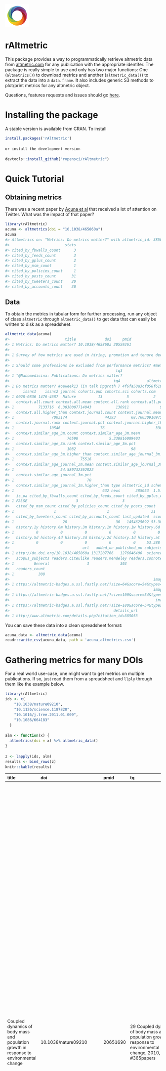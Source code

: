 
<!-- README.md is generated from README.Rmd. Please edit that file -->
![altmetric.com](altmetric_logo_title.png)

rAltmetric
==========

This package provides a way to programmatically retrieve altmetric data from [altmetric.com](http://altmetric.com) for any publication with the appropriate identifer. The package is really simple to use and only has two major functions: One (`altmetrics()`) to download metrics and another (`altmetric_data()`) to extract the data into a `data.frame`. It also includes generic S3 methods to plot/print metrics for any altmetric object.

Questions, features requests and issues should go [here](https://github.com/ropensci/rAltmetric/issues/).

Installing the package
======================

A stable version is available from CRAN. To install

``` r
install.packages('rAltmetric')

or install the development version

devtools::install_github("ropensci/rAltmetric")
```

Quick Tutorial
==============

Obtaining metrics
-----------------

There was a recent paper by [Acuna et al](http://www.nature.com/news/2010/100616/full/465860a.html) that received a lot of attention on Twitter. What was the impact of that paper?

``` r
library(rAltmetric)
acuna <- altmetrics(doi = "10.1038/465860a")
acuna
#> Altmetrics on: "Metrics: Do metrics matter?" with altmetric_id: 385053 published in Nature.
#>                         stats
#> cited_by_fbwalls_count      3
#> cited_by_feeds_count        3
#> cited_by_gplus_count        2
#> cited_by_msm_count          1
#> cited_by_policies_count     1
#> cited_by_posts_count       31
#> cited_by_tweeters_count    20
#> cited_by_accounts_count    30
```

Data
----

To obtain the metrics in tabular form for further processing, run any object of class `altmetric` through `altmetric_data()` to get data that can easily be written to disk as a spreadsheet.

``` r
altmetric_data(acuna)
#>                         title             doi     pmid
#> 1 Metrics: Do metrics matter? 10.1038/465860a 20559361
#>                                                                         tq1
#> 1 Survey of how metrics are used in hiring, promotion and tenure decisions.
#>                                                                                                   tq2
#> 1 Should some professions be excluded from performance metrics? #metrics #kpi #performancemeasurement
#>                                                tq3
#> 1 “@Nanomedicina: Publications: Do metrics matter?
#>                                               tq4            altmetric_jid
#> 1 Do metrics matter? #oaweek13 (in talk @pgroth ) 4f6fa50a3cf058f610003160
#>      issns1    issns2 journal cohorts.pub cohorts.sci cohorts.com
#> 1 0028-0836 1476-4687  Nature          13           5           2
#>   context.all.count context.all.mean context.all.rank context.all.pct
#> 1           7133716  6.3030007714043           130911              98
#>   context.all.higher_than context.journal.count context.journal.mean
#> 1                 7003174                 44393       68.76030910975
#>   context.journal.rank context.journal.pct context.journal.higher_than
#> 1                10546                  76                       33847
#>   context.similar_age_3m.count context.similar_age_3m.mean
#> 1                        76598              5.330816089403
#>   context.similar_age_3m.rank context.similar_age_3m.pct
#> 1                        1082                         98
#>   context.similar_age_3m.higher_than context.similar_age_journal_3m.count
#> 1                              75516                                  894
#>   context.similar_age_journal_3m.mean context.similar_age_journal_3m.rank
#> 1                     54.580732362822                                 262
#>   context.similar_age_journal_3m.pct
#> 1                                 70
#>   context.similar_age_journal_3m.higher_than type altmetric_id schema
#> 1                                        632 news       385053  1.5.4
#>   is_oa cited_by_fbwalls_count cited_by_feeds_count cited_by_gplus_count
#> 1 FALSE                      3                    3                    2
#>   cited_by_msm_count cited_by_policies_count cited_by_posts_count
#> 1                  1                       1                   31
#>   cited_by_tweeters_count cited_by_accounts_count last_updated  score
#> 1                      20                      30   1454625692 53.388
#>   history.1y history.6m history.3m history.1m history.1w history.6d
#> 1          0          0          0          0          0          0
#>   history.5d history.4d history.3d history.2d history.1d history.at
#> 1          0          0          0          0          0     53.388
#>                                 url   added_on published_on subjects
#> 1 http://dx.doi.org/10.1038/465860a 1317207766   1276646400  science
#>   scopus_subjects readers.citeulike readers.mendeley readers.connotea
#> 1         General                 3              303                2
#>   readers_count
#> 1           308
#>                                                                 images.small
#> 1 https://altmetric-badges.a.ssl.fastly.net/?size=64&score=54&types=mbtttfdg
#>                                                                 images.medium
#> 1 https://altmetric-badges.a.ssl.fastly.net/?size=100&score=54&types=mbtttfdg
#>                                                                  images.large
#> 1 https://altmetric-badges.a.ssl.fastly.net/?size=180&score=54&types=mbtttfdg
#>                                               details_url
#> 1 http://www.altmetric.com/details.php?citation_id=385053
```

You can save these data into a clean spreadsheet format:

``` r
acuna_data <- altmetric_data(acuna)
readr::write_csv(acuna_data, path = 'acuna_altmetrics.csv')
```

Gathering metrics for many DOIs
===============================

For a real world use-case, one might want to get metrics on multiple publications. If so, just read them from a spreadsheet and `llply` through them like the example below.

``` r
library(rAltmetric)
ids <- c(
    "10.1038/nature09210",
    "10.1126/science.1187820",
    "10.1016/j.tree.2011.01.009",
    "10.1086/664183"
  )

alm <- function(x) {
  altmetrics(doi = x) %>% altmetric_data()
}

z <- lapply(ids, alm) 
results <- bind_rows(z) 
knitr::kable(results)
```

| title                                                                                    | doi                        | pmid     | tq                                                                                                                   | ads\_id             | uri                                                         | altmetric\_jid           | issns1    | issns2    | journal                       | cohorts.sci | abstract                                                                                                                                                                                                                                                                                                                                                                                                                                                                                                                                                                                                                                                                                                                                                                                                                                                                                                                                                                                                                                                                                                                                                                                                                                                                                                                                                                                                                                                                                                                                                                                                                                                                                                                                                                                                                                                                                   | abstract\_source | context.all.count | context.all.mean | context.all.rank | context.all.pct | context.all.higher\_than | context.journal.count | context.journal.mean | context.journal.rank | context.journal.pct | context.journal.higher\_than | context.similar\_age\_3m.count | context.similar\_age\_3m.mean | context.similar\_age\_3m.rank | context.similar\_age\_3m.pct | context.similar\_age\_3m.higher\_than | context.similar\_age\_journal\_3m.count | context.similar\_age\_journal\_3m.mean | context.similar\_age\_journal\_3m.rank | context.similar\_age\_journal\_3m.pct | context.similar\_age\_journal\_3m.higher\_than | type    | altmetric\_id | schema | is\_oa | cited\_by\_fbwalls\_count | cited\_by\_feeds\_count | cited\_by\_msm\_count | cited\_by\_policies\_count | cited\_by\_posts\_count | cited\_by\_tweeters\_count | cited\_by\_accounts\_count | last\_updated | score  | history.1y | history.6m | history.3m | history.1m | history.1w | history.6d | history.5d | history.4d | history.3d | history.2d | history.1d | history.at | url                                            | published\_on | subjects | scopus\_subjects | readers.citeulike | readers.mendeley | readers.connotea | readers\_count | images.small                                                                 | images.medium                                                                 | images.large                                                                  | details\_url                                              | cited\_by\_rh\_count | added\_on  | pmc        | tq1                                                                                             | tq2                                                                                                            | tq3                                                                                                                     | cohorts.pub | publisher\_subjects.name1 | publisher\_subjects.name2 | publisher\_subjects.scheme1 | publisher\_subjects.scheme2 | scopus\_subjects1 | scopus\_subjects2                    | issns3    | issns4    | cohorts.doc | publisher\_subjects.name | publisher\_subjects.scheme |
|:-----------------------------------------------------------------------------------------|:---------------------------|:---------|:---------------------------------------------------------------------------------------------------------------------|:--------------------|:------------------------------------------------------------|:-------------------------|:----------|:----------|:------------------------------|:------------|:-------------------------------------------------------------------------------------------------------------------------------------------------------------------------------------------------------------------------------------------------------------------------------------------------------------------------------------------------------------------------------------------------------------------------------------------------------------------------------------------------------------------------------------------------------------------------------------------------------------------------------------------------------------------------------------------------------------------------------------------------------------------------------------------------------------------------------------------------------------------------------------------------------------------------------------------------------------------------------------------------------------------------------------------------------------------------------------------------------------------------------------------------------------------------------------------------------------------------------------------------------------------------------------------------------------------------------------------------------------------------------------------------------------------------------------------------------------------------------------------------------------------------------------------------------------------------------------------------------------------------------------------------------------------------------------------------------------------------------------------------------------------------------------------------------------------------------------------------------------------------------------------|:-----------------|:------------------|:-----------------|:-----------------|:----------------|:-------------------------|:----------------------|:---------------------|:---------------------|:--------------------|:-----------------------------|:-------------------------------|:------------------------------|:------------------------------|:-----------------------------|:--------------------------------------|:----------------------------------------|:---------------------------------------|:---------------------------------------|:--------------------------------------|:-----------------------------------------------|:--------|:--------------|:-------|:-------|:--------------------------|:------------------------|:----------------------|:---------------------------|:------------------------|:---------------------------|:---------------------------|:--------------|:-------|:-----------|:-----------|:-----------|:-----------|:-----------|:-----------|:-----------|:-----------|:-----------|:-----------|:-----------|:-----------|:-----------------------------------------------|:--------------|:---------|:-----------------|:------------------|:-----------------|:-----------------|:---------------|:-----------------------------------------------------------------------------|:------------------------------------------------------------------------------|:------------------------------------------------------------------------------|:----------------------------------------------------------|:---------------------|:-----------|:-----------|:------------------------------------------------------------------------------------------------|:---------------------------------------------------------------------------------------------------------------|:------------------------------------------------------------------------------------------------------------------------|:------------|:--------------------------|:--------------------------|:----------------------------|:----------------------------|:------------------|:-------------------------------------|:----------|:----------|:------------|:-------------------------|:---------------------------|
| Coupled dynamics of body mass and population growth in response to environmental change  | 10.1038/nature09210        | 20651690 | 29 Coupled dynamics of body mass and population growth in response to environmental change, 2010, nature \#365papers | 2010Natur.466..482O | <http://www.nature.com/doifinder/10.1038/nature09210>       | 4f6fa50a3cf058f610003160 | 0028-0836 | 1476-4687 | Nature                        | 3           | Environmental change has altered the phenology, morphological traits and population dynamics of many species. However, the links underlying these joint responses remain largely unknown owing to a paucity of long-term data and the lack of an appropriate analytical framework. Here we investigate the link between phenotypic and demographic responses to environmental change using a new methodology and a long-term (1976-2008) data set from a hibernating mammal (the yellow-bellied marmot) inhabiting a dynamic subalpine habitat. We demonstrate how earlier emergence from hibernation and earlier weaning of young has led to a longer growing season and larger body masses before hibernation. The resulting shift in both the phenotype and the relationship between phenotype and fitness components led to a decline in adult mortality, which in turn triggered an abrupt increase in population size in recent years. Direct and trait-mediated effects of environmental change made comparable contributions to the observed marked increase in population growth. Our results help explain how a shift in phenology can cause simultaneous phenotypic and demographic changes, and highlight the need for a theory integrating ecological and evolutionary dynamics in stochastic environments.                                                                                                                                                                                                                                                                                                                                                                                                                                                                                                                                                                   | pubmed           | 7264069           | 6.364767530532   | 116555           | 98              | 7147917                  | 44990                 | 69.002743070528      | 9948                 | 77                  | 35042                        | 6658527                        | 6.67976925944                 | 114556                        | 98                           | 6543970                               | 44442                                   | 68.663520577845                        | 9690                                   | 78                                    | 34752                                          | article | 101553        | 1.5.4  | FALSE  | 1                         | 7                       | 1                     | 1                          | 13                      | 3                          | 13                         | 1455178091    | 60.836 | 0          | 0          | 0          | 0          | 0          | 0          | 0          | 0          | 0          | 0          | 0          | 60.836     | <http://dx.doi.org/10.1038/nature09210>        | 1279929600    | science  | General          | 0                 | 309              | 0                | 309            | <https://altmetric-badges.a.ssl.fastly.net/?size=64&score=61&types=mbbbbtfd> | <https://altmetric-badges.a.ssl.fastly.net/?size=100&score=61&types=mbbbbtfd> | <https://altmetric-badges.a.ssl.fastly.net/?size=180&score=61&types=mbbbbtfd> | <http://www.altmetric.com/details.php?citation_id=101553> | NA                   | NA         | NA         | NA                                                                                              | NA                                                                                                             | NA                                                                                                                      | NA          | NA                        | NA                        | NA                          | NA                          | NA                | NA                                   | NA        | NA        | NA          | NA                       | NA                         |
| Stochastic Community Assembly Causes Higher Biodiversity in More Productive Environments | 10.1126/science.1187820    | 20508088 | @DrCraigMc Jon Chase has had some papers in this area. Here's one: (paywall) @ethanwhite                             | 2010Sci...328.1388C | <http://www.sciencemag.org/cgi/doi/10.1126/science.1187820> | 4f6fa4df3cf058f610001f6b | 1095-9203 | 0036-8075 | Science                       | 1           | Net primary productivity is a principal driver of biodiversity; large-scale regions with higher productivity generally have more species. This pattern emerges because beta-diversity (compositional variation across local sites) increases with productivity, but the mechanisms underlying this phenomenon are unknown. Using data from a long-term experiment in replicate ponds, I show that higher beta-diversity at higher productivity resulted from a stronger role for stochastic relative to deterministic assembly processes with increasing productivity. This shift in the relative importance of stochasticity was most consistent with the hypothesis of more intense priority effects leading to multiple stable equilibria at higher productivity. Thus, shifts in community assembly mechanisms across a productivity gradient may underlie one of the most prominent biodiversity gradients on the planet.                                                                                                                                                                                                                                                                                                                                                                                                                                                                                                                                                                                                                                                                                                                                                                                                                                                                                                                                                             | pubmed           | 4680920           | 5.6987154988182  | 490656           | 89              | 4190450                  | 30551                 | 26.643469067103      | 11613                | 61                  | 18938                        | 236122                         | 4.4221538448509               | 23219                         | 90                           | 212903                                | 990                                     | 22.587763397371                        | 387                                    | 60                                    | 603                                            | article | 513292        | 1.5.4  | FALSE  | NA                        | 1                       | NA                    | NA                         | 3                       | 1                          | 3                          | 1404225266    | 9.004  | 0          | 0          | 0          | 0          | 0          | 0          | 0          | 0          | 0          | 0          | 0          | 9.004      | <http://dx.doi.org/10.1126/science.1187820>    | 1276214400    | science  | General          | 2                 | 816              | 0                | 818            | <https://altmetric-badges.a.ssl.fastly.net/?size=64&score=10&types=bbbtt111> | <https://altmetric-badges.a.ssl.fastly.net/?size=100&score=10&types=bbbtt111> | <https://altmetric-badges.a.ssl.fastly.net/?size=180&score=10&types=bbbtt111> | <http://www.altmetric.com/details.php?citation_id=513292> | 1                    | 1325282516 | NA         | NA                                                                                              | NA                                                                                                             | NA                                                                                                                      | NA          | NA                        | NA                        | NA                          | NA                          | NA                | NA                                   | NA        | NA        | NA          | NA                       | NA                         |
| Why intraspecific trait variation matters in community ecology                           | 10.1016/j.tree.2011.01.009 | 21367482 | NA                                                                                                                   | NA                  | NA                                                          | 4f6fa5153cf058f6100036aa | 01695347  | 0169-5347 | Trends in Ecology & Evolution | 2           | Natural populations consist of phenotypically diverse individuals that exhibit variation in their demographic parameters and intra- and inter-specific interactions. Recent experimental work indicates that such variation can have significant ecological effects. However, ecological models typically disregard this variation and focus instead on trait means and total population density. Under what situations is this simplification appropriate? Why might intraspecific variation alter ecological dynamics? In this review we synthesize recent theory and identify six general mechanisms by which trait variation changes the outcome of ecological interactions. These mechanisms include several direct effects of trait variation per se and indirect effects arising from the role of genetic variation in trait evolution.                                                                                                                                                                                                                                                                                                                                                                                                                                                                                                                                                                                                                                                                                                                                                                                                                                                                                                                                                                                                                                             | pubmed           | 7455222           | 6.4766214020979  | 351394           | 95              | 7104165                  | 1690                  | 14.963259917111      | 308                  | 81                  | 1382                         | 70849                          | 5.7718318936314               | 3597                          | 94                           | 67252                                 | 24                                      | 10.614608695652                        | 5                                      | 79                                    | 19                                             | article | 220221        | 1.5.4  | FALSE  | NA                        | 2                       | NA                    | NA                         | 11                      | 7                          | 9                          | 1449066060    | 20.43  | 0          | 0          | 0          | 0          | 0          | 0          | 0          | 0          | 0          | 0          | 0          | 20.43      | <http://dx.doi.org/10.1016/j.tree.2011.01.009> | 1298937600    | NA       | NA               | 5                 | 1628             | 0                | 1633           | <https://altmetric-badges.a.ssl.fastly.net/?size=64&score=21&types=bbtttttt> | <https://altmetric-badges.a.ssl.fastly.net/?size=100&score=21&types=bbtttttt> | <https://altmetric-badges.a.ssl.fastly.net/?size=180&score=21&types=bbtttttt> | <http://www.altmetric.com/details.php?citation_id=220221> | NA                   | 1313082277 | PMC3088364 | Nice paper: Why infraspecific trait variation matters in community ecology (Bolnick et al 2011) | @JacquelynGill Think I owe u a recap the sess on intraspecific variation; but their TREE piece is a good start | Bolnick onto ecological reasons: Jensen's inequality; 'portfolio effect' (bet hedge), or size-dep food web. See \#esa11 | 5           | Biological Sciences       | Environmental Sciences    | era                         | era                         | Life Sciences     | Agricultural and Biological Sciences | NA        | NA        | NA          | NA                       | NA                         |
| Enemies Maintain Hyperdiverse Tropical Forests                                           | 10.1086/664183             | 22322219 | \#Janzen-Connell \#tropicalforestecology \#diversity \#AmNat \#goodpapers                                            | NA                  | <http://www.journals.uchicago.edu/doi/10.1086/664183>       | 4f6fa4e83cf058f61000222c | 00030147  | 15375323  | American Naturalist           | 1           | Understanding tropical forest tree diversity has been a major challenge to ecologists. In the absence of compensatory mechanisms, two powerful forces, drift and competition, are expected to erode diversity quickly, especially in communities containing scores or hundreds of rare species. Here, I review evidence bearing on four compensatory mechanisms that have been subsumed under the terms "density dependence" or "negative density dependence": (1) intra- and (2) interspecific competition and the action of (3) density-responsive and (4) distance-responsive biotic agents, as postulated by Janzen and Connell. To achieve ontological integration, I examine evidence based on studies employing seeds, seedlings, and saplings. Available evidence points overwhelmingly to the action of both host-generalist and host-restricted biotic agents as causing most seed and seedling mortality, implying that species diversity is maintained via top-down forcing. The overall effect of most host-generalist seed predators and herbivores is to even out the distribution of surviving propagules. Spatially restricted recruitment appears to result mainly, if not exclusively, from the actions of host-restricted agents, principally microarthropods and fungi, that attack hosts in a distance-dependent fashion as Janzen and Connell proposed. Near total failure of propagules close to reproductive conspecifics ensures that successful reproduction occurs through a scant rain of dispersed seeds. Densities of dispersed seeds and seedlings arising from them are so low as to generally preclude the operation of density dependence, at least during early ontogenetic stages. I conclude that Janzen and Connell were essentially correct and that diversity maintenance results from top-down forcing acting in a spatially nonuniform fashion. | pubmed           | 4507072           | 5.1258131841361  | 1650467          | 62              | 2824446                  | 1439                  | 5.7728484005563      | 919                  | 34                  | 502                          | 234126                         | 4.3073090528567               | 59976                         | 73                           | 172086                                | 25                                      | 3.97075                                | 9                                      | 64                                    | 16                                             | article | 601635        | 1.5.4  | FALSE  | NA                        | NA                      | NA                    | NA                         | 3                       | 2                          | 3                          | 1334188800    | 2.5    | 0          | 0          | 0          | 0          | 0          | 0          | 0          | 0          | 0          | 0          | 0          | 2.5        | <http://dx.doi.org/10.1086/664183>             | 1330560000    | NA       | NA               | 0                 | 239              | 0                | 239            | <https://altmetric-badges.a.ssl.fastly.net/?size=64&score=3&types=ttttt111>  | <https://altmetric-badges.a.ssl.fastly.net/?size=100&score=3&types=ttttt111>  | <https://altmetric-badges.a.ssl.fastly.net/?size=180&score=3&types=ttttt111>  | <http://www.altmetric.com/details.php?citation_id=601635> | 1                    | 1329155066 | NA         | NA                                                                                              | NA                                                                                                             | NA                                                                                                                      | NA          | NA                        | NA                        | NA                          | NA                          | Medicine          | Health Sciences                      | 0003-0147 | 1537-5323 | 1           | Biological Sciences      | era                        |

Further reading
---------------

-   [Metrics: Do metrics matter?](http://www.nature.com/news/2010/100616/full/465860a.html)
-   [The altmetrics manifesto](http://altmetrics.org/manifesto/)

To cite package ‘rAltmetric’ in publications use:

``` coffee
  Karthik Ram (2017). rAltmetric: Retrieves altmerics data for any
  published paper from altmetrics.com. R package version 0.3.
  http://CRAN.R-project.org/package=rAltmetric

A BibTeX entry for LaTeX users is

  @Manual{,
    title = {rAltmetric: Retrieves altmerics data for any published paper from
altmetrics.com},
    author = {Karthik Ram},
    year = {2017},
    note = {R package version 0.7},
    url = {http://CRAN.R-project.org/package=rAltmetric},
  }
```

[![](http://ropensci.org/public_images/github_footer.png)](http://ropensci.org)
